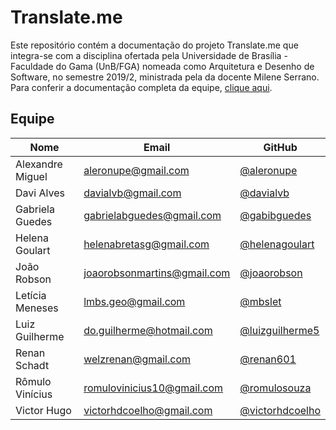 # Translate.me

Este repositório contém a documentação do projeto Translate.me que integra-se
com a disciplina ofertada pela Universidade de Brasília - Faculdade do Gama
(UnB/FGA) nomeada como Arquitetura e Desenho de Software, no semestre 2019/2,
ministrada pela da docente Milene Serrano. Para conferir a documentação completa
da equipe, [clique aqui](https://translate-me.github.io/docs/).

## Equipe

| Nome | Email | GitHub|
|--|--|--|
| Alexandre Miguel | aleronupe@gmail.com | [@aleronupe](https://github.com/aleronupe) |
| Davi Alves | davialvb@gmail.com | [@davialvb](https://github.com/davialvb) |
| Gabriela Guedes | gabrielabguedes@gmail.com  | [@gabibguedes](https://github.com/gabibguedes)  |
| Helena Goulart | helenabretasg@gmail.com | [@helenagoulart](https://github.com/helenagoulart) |
| João Robson | joaorobsonmartins@gmail.com | [@joaorobson](https://github.com/joaorobson) |
| Letícia Meneses| lmbs.geo@gmail.com | [@mbslet](https://github.com/mbslet)|
| Luiz Guilherme | do.guilherme@hotmail.com | [@luizguilherme5](https://github.com/luizguilherme5) |
| Renan Schadt | welzrenan@gmail.com | [@renan601](https://github.com/renan601) |
| Rômulo Vinícius | romulovinicius10@gmail.com | [@romulosouza](https://github.com/RomuloSouza) |
| Victor Hugo | victorhdcoelho@gmail.com | [@victorhdcoelho](https://github.com/victorhdcoelho) | |
